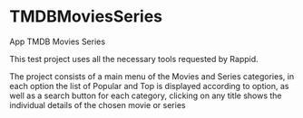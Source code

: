 # TMDBMoviesSeries
App TMDB Movies Series

This test project uses all the necessary tools requested by Rappid.

The project consists of a main menu of the Movies and Series categories, in each option the list of Popular and Top is displayed according to option,
as well as a search button for each category, clicking on any title shows the individual details of the chosen movie or series

